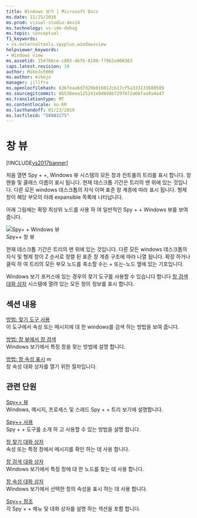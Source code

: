 ```yaml
---
title: Windows 보기 | Microsoft Docs
ms.date: 11/15/2016
ms.prod: visual-studio-dev14
ms.technology: vs-ide-debug
ms.topic: conceptual
f1_keywords:
- vs.externaltools.spyplus.windowsview
helpviewer_keywords:
- Windows view
ms.assetid: 154786ce-c803-4bfb-8198-f7962a900363
caps.latest.revision: 10
author: MikeJo5000
ms.author: mikejo
manager: jillfra
ms.openlocfilehash: 636feaa6d7d29b016012cb17cf5a333133680509
ms.sourcegitcommit: 8b538eea125241e9d6d8b7297b72a66faa9a4a47
ms.translationtype: MT
ms.contentlocale: ko-KR
ms.lasthandoff: 01/23/2019
ms.locfileid: "58983275"
---
```

# <a name="windows-view"></a>창 뷰
[!INCLUDE[vs2017banner](../includes/vs2017banner.md)]

처음 열면 Spy + +, Windows 뷰 시스템의 모든 창과 컨트롤의 트리를 표시 합니다. 창 핸들 및 클래스 이름이 표시 됩니다. 현재 데스크톱 기간은 트리의 맨 위에 있는 것입니다. 다른 모든 windows 데스크톱의 자식 이며 표준 창 계층에 따라 표시 됩니다. 형제 창이 해당 부모의 아래 expansible 목록에 나타납니다.  
  
 아래 그림에는 확장 최상위 노드를 사용 하 여 일반적인 Spy + + Windows 뷰를 보여 줍니다.  
  
 ![Spy&#43; &#43; Windows 뷰](../debugger/media/spy-windowsview.png "Spy + + _WindowsView")  
Spy++ 창 뷰  
  
 현재 데스크톱 기간은 트리의 맨 위에 있는 것입니다. 다른 모든 windows 데스크톱의 자식 및 형제 창이 Z 순서로 정렬 된 표준 창 계층 구조에 따라 나열 됩니다. 확장 하거나 클릭 하 여 트리의 모든 부모 노드를 축소할 수는 + 또는-노드 옆에 있는 기호입니다.  
  
 Windows 보기 포커스에 있는 경우의 찾기 도구를 사용할 수 있습니다 합니다 [창 검색 대화 상자](../debugger/window-search-dialog-box.md) 시스템에 열려 있는 모든 창의 정보를 표시 합니다.  
  
## <a name="in-this-section"></a>섹션 내용  
 [방법: 찾기 도구 사용](../debugger/how-to-use-the-finder-tool.md)  
 이 도구에서 속성 또는 메시지에 대 한 windows를 검색 하는 방법을 보여 줍니다.  
  
 [방법: 창 뷰에서 창 검색](../debugger/how-to-search-for-a-window-in-windows-view.md)  
 Windows 보기에서 특정 창을 찾는 방법에 설명 합니다.  
  
 [방법: 창 속성 표시](../debugger/how-to-display-window-properties.md) m  
 창 속성 대화 상자를 열기 위한 절차입니다.  
  
## <a name="related-sections"></a>관련 단원  
 [Spy++ 뷰](../debugger/spy-increment-views.md)  
 Windows, 메시지, 프로세스 및 스레드 Spy + + 트리 보기에 설명합니다.  
  
 [Spy++ 사용](../debugger/using-spy-increment.md)  
 Spy + + 도구를 소개 하 고 사용할 수 있는 방법을 설명 합니다.  
  
 [창 찾기 대화 상자](../debugger/find-window-dialog-box.md)  
 속성 또는 특정 창에서 메시지를 확인 하는 데 사용 합니다.  
  
 [창 검색 대화 상자](../debugger/window-search-dialog-box.md)  
 Windows 보기에서 특정 창에 대 한 노드를 찾는 데 사용 합니다.  
  
 [창 속성 대화 상자](../debugger/window-properties-dialog-box.md)  
 Windows 보기에서 선택한 창의 속성을 표시 하는 데 사용 합니다.  
  
 [Spy++ 참조](../debugger/spy-increment-reference.md)  
 각 Spy + + 메뉴 및 대화 상자를 설명 하는 섹션을 포함 합니다.
